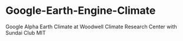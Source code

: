 # Google-Earth-Engine-Climate
Google Alpha Earth Climate at Woodwell Climate Research Center with Sundai Club MIT
